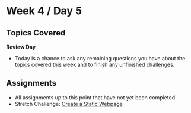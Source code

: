 # Week 4 / Day 5

## Topics Covered
**Review Day**
  - Today is a chance to ask any remaining questions you have about the topics covered this week and to finish any unfinished challenges.

## Assignments
- All assignments up to this point that have not yet been completed
- Stretch Challenge: [Create a Static Webpage](https://github.com/papaplatoon/html-static-webpage)

